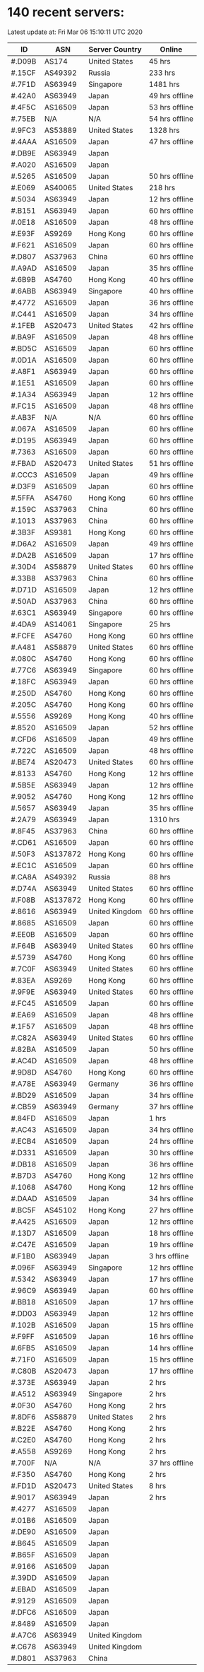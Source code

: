 # 140 recent servers:

Latest update at: Fri Mar 06 15:10:11 UTC 2020

| ID | ASN | Server Country | Online |
| -- | --- | -------------- | ------ |
| #.D09B | AS174 | United States | 45 hrs |
| #.15CF | AS49392 | Russia | 233 hrs |
| #.7F1D | AS63949 | Singapore | 1481 hrs |
| #.42A0 | AS63949 | Japan | 49 hrs offline |
| #.4F5C | AS16509 | Japan | 53 hrs offline |
| #.75EB | N/A | N/A | 54 hrs offline |
| #.9FC3 | AS53889 | United States | 1328 hrs |
| #.4AAA | AS16509 | Japan | 47 hrs offline |
| #.DB9E | AS63949 | Japan | |
| #.A020 | AS16509 | Japan | |
| #.5265 | AS16509 | Japan | 50 hrs offline |
| #.E069 | AS40065 | United States | 218 hrs |
| #.5034 | AS63949 | Japan | 12 hrs offline |
| #.B151 | AS63949 | Japan | 60 hrs offline |
| #.0E18 | AS16509 | Japan | 48 hrs offline |
| #.E93F | AS9269 | Hong Kong | 60 hrs offline |
| #.F621 | AS16509 | Japan | 60 hrs offline |
| #.D807 | AS37963 | China | 60 hrs offline |
| #.A9AD | AS16509 | Japan | 35 hrs offline |
| #.6B9B | AS4760 | Hong Kong | 40 hrs offline |
| #.6ABB | AS63949 | Singapore | 40 hrs offline |
| #.4772 | AS16509 | Japan | 36 hrs offline |
| #.C441 | AS16509 | Japan | 34 hrs offline |
| #.1FEB | AS20473 | United States | 42 hrs offline |
| #.BA9F | AS16509 | Japan | 48 hrs offline |
| #.BD5C | AS16509 | Japan | 60 hrs offline |
| #.0D1A | AS16509 | Japan | 60 hrs offline |
| #.A8F1 | AS63949 | Japan | 60 hrs offline |
| #.1E51 | AS16509 | Japan | 60 hrs offline |
| #.1A34 | AS63949 | Japan | 12 hrs offline |
| #.FC15 | AS16509 | Japan | 48 hrs offline |
| #.AB3F | N/A | N/A | 60 hrs offline |
| #.067A | AS16509 | Japan | 60 hrs offline |
| #.D195 | AS63949 | Japan | 60 hrs offline |
| #.7363 | AS16509 | Japan | 60 hrs offline |
| #.FBAD | AS20473 | United States | 51 hrs offline |
| #.CCC3 | AS16509 | Japan | 49 hrs offline |
| #.D3F9 | AS16509 | Japan | 60 hrs offline |
| #.5FFA | AS4760 | Hong Kong | 60 hrs offline |
| #.159C | AS37963 | China | 60 hrs offline |
| #.1013 | AS37963 | China | 60 hrs offline |
| #.3B3F | AS9381 | Hong Kong | 60 hrs offline |
| #.D6A2 | AS16509 | Japan | 49 hrs offline |
| #.DA2B | AS16509 | Japan | 17 hrs offline |
| #.30D4 | AS58879 | United States | 60 hrs offline |
| #.33B8 | AS37963 | China | 60 hrs offline |
| #.D71D | AS16509 | Japan | 12 hrs offline |
| #.50AD | AS37963 | China | 60 hrs offline |
| #.63C1 | AS63949 | Singapore | 60 hrs offline |
| #.4DA9 | AS14061 | Singapore | 25 hrs |
| #.FCFE | AS4760 | Hong Kong | 60 hrs offline |
| #.A481 | AS58879 | United States | 60 hrs offline |
| #.080C | AS4760 | Hong Kong | 60 hrs offline |
| #.77C6 | AS63949 | Singapore | 60 hrs offline |
| #.18FC | AS63949 | Japan | 60 hrs offline |
| #.250D | AS4760 | Hong Kong | 60 hrs offline |
| #.205C | AS4760 | Hong Kong | 60 hrs offline |
| #.5556 | AS9269 | Hong Kong | 40 hrs offline |
| #.8520 | AS16509 | Japan | 52 hrs offline |
| #.CFD6 | AS16509 | Japan | 49 hrs offline |
| #.722C | AS16509 | Japan | 48 hrs offline |
| #.BE74 | AS20473 | United States | 60 hrs offline |
| #.8133 | AS4760 | Hong Kong | 12 hrs offline |
| #.5B5E | AS63949 | Japan | 12 hrs offline |
| #.9052 | AS4760 | Hong Kong | 12 hrs offline |
| #.5657 | AS63949 | Japan | 35 hrs offline |
| #.2A79 | AS63949 | Japan | 1310 hrs |
| #.8F45 | AS37963 | China | 60 hrs offline |
| #.CD61 | AS16509 | Japan | 60 hrs offline |
| #.50F3 | AS137872 | Hong Kong | 60 hrs offline |
| #.EC1C | AS16509 | Japan | 60 hrs offline |
| #.CA8A | AS49392 | Russia | 88 hrs |
| #.D74A | AS63949 | United States | 60 hrs offline |
| #.F08B | AS137872 | Hong Kong | 60 hrs offline |
| #.8616 | AS63949 | United Kingdom | 60 hrs offline |
| #.8685 | AS16509 | Japan | 60 hrs offline |
| #.EE0B | AS16509 | Japan | 60 hrs offline |
| #.F64B | AS63949 | United States | 60 hrs offline |
| #.5739 | AS4760 | Hong Kong | 60 hrs offline |
| #.7C0F | AS63949 | United States | 60 hrs offline |
| #.83EA | AS9269 | Hong Kong | 60 hrs offline |
| #.9F9E | AS63949 | United States | 60 hrs offline |
| #.FC45 | AS16509 | Japan | 60 hrs offline |
| #.EA69 | AS16509 | Japan | 48 hrs offline |
| #.1F57 | AS16509 | Japan | 48 hrs offline |
| #.C82A | AS63949 | United States | 60 hrs offline |
| #.82BA | AS16509 | Japan | 50 hrs offline |
| #.AC4D | AS16509 | Japan | 48 hrs offline |
| #.9D8D | AS4760 | Hong Kong | 60 hrs offline |
| #.A78E | AS63949 | Germany | 36 hrs offline |
| #.BD29 | AS16509 | Japan | 34 hrs offline |
| #.CB59 | AS63949 | Germany | 37 hrs offline |
| #.84FD | AS16509 | Japan | 1 hrs |
| #.AC43 | AS16509 | Japan | 34 hrs offline |
| #.ECB4 | AS16509 | Japan | 24 hrs offline |
| #.D331 | AS16509 | Japan | 30 hrs offline |
| #.DB18 | AS16509 | Japan | 36 hrs offline |
| #.B7D3 | AS4760 | Hong Kong | 12 hrs offline |
| #.1068 | AS4760 | Hong Kong | 12 hrs offline |
| #.DAAD | AS16509 | Japan | 34 hrs offline |
| #.BC5F | AS45102 | Hong Kong | 27 hrs offline |
| #.A425 | AS16509 | Japan | 12 hrs offline |
| #.13D7 | AS16509 | Japan | 18 hrs offline |
| #.C47E | AS16509 | Japan | 19 hrs offline |
| #.F1B0 | AS63949 | Japan | 3 hrs offline |
| #.096F | AS63949 | Singapore | 12 hrs offline |
| #.5342 | AS63949 | Japan | 17 hrs offline |
| #.96C9 | AS63949 | Japan | 60 hrs offline |
| #.BB18 | AS16509 | Japan | 17 hrs offline |
| #.DD03 | AS63949 | Japan | 12 hrs offline |
| #.102B | AS16509 | Japan | 15 hrs offline |
| #.F9FF | AS16509 | Japan | 16 hrs offline |
| #.6FB5 | AS16509 | Japan | 14 hrs offline |
| #.71F0 | AS16509 | Japan | 15 hrs offline |
| #.C80B | AS20473 | Japan | 17 hrs offline |
| #.373E | AS63949 | Japan | 2 hrs |
| #.A512 | AS63949 | Singapore | 2 hrs |
| #.0F30 | AS4760 | Hong Kong | 2 hrs |
| #.8DF6 | AS58879 | United States | 2 hrs |
| #.B22E | AS4760 | Hong Kong | 2 hrs |
| #.C2E0 | AS4760 | Hong Kong | 2 hrs |
| #.A558 | AS9269 | Hong Kong | 2 hrs |
| #.700F | N/A | N/A | 37 hrs offline |
| #.F350 | AS4760 | Hong Kong | 2 hrs |
| #.FD1D | AS20473 | United States | 8 hrs |
| #.9017 | AS63949 | Japan | 2 hrs |
| #.4277 | AS16509 | Japan | |
| #.01B6 | AS16509 | Japan | |
| #.DE90 | AS16509 | Japan | |
| #.B645 | AS16509 | Japan | |
| #.B65F | AS16509 | Japan | |
| #.9166 | AS16509 | Japan | |
| #.39DD | AS16509 | Japan | |
| #.EBAD | AS16509 | Japan | |
| #.9129 | AS16509 | Japan | |
| #.DFC6 | AS16509 | Japan | |
| #.8489 | AS16509 | Japan | |
| #.A7C6 | AS63949 | United Kingdom | |
| #.C678 | AS63949 | United Kingdom | |
| #.D801 | AS37963 | China | |

